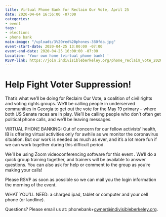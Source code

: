 ```yaml
---
title: Virtual Phone Bank for Reclaim Our Vote, April 25
date: 2020-04-04 16:56:00 -07:00
categories:
- event
tags:
- elections
- phone bank
main-image: "/uploads/3%20red%20phones-380fda.jpg"
event-start-date: 2020-04-25 13:00:00 -07:00
event-end-date: 2020-04-25 16:00:00 -07:00
Location: 'Your own home (virtual phone bank) '
RSVP-link: https://join.indivisibleberkeley.org/phone_reclaim_vote_2020_04_25
---
```


# Help Fight Voter Suppression!

That’s what we’ll be doing for Reclaim Our Vote, a coalition of civil rights and voting rights groups. We’ll be calling people in underserved communities in Georgia to get out the vote for the May 19 primary – where both US Senate races are in play. We’ll be calling people who don’t often get political phone calls, and we’ll be leaving messages.

VIRTUAL PHONE BANKING: Out of concern for our fellow activists’ health, IB is offering virtual activities only for awhile as we monitor the coronavirus situation. But our work is needed as much as ever, and it’s a lot more fun if we can work together during this difficult period.

We’ll be using Zoom videoconferencing software for this event . We’ll do a quick group training together, and trainers will be available to answer questions. You can also ask for help or comment to the group as you’re making your calls!

Please RSVP as soon as possible so we can mail you the login information the morning of the event.

WHAT YOU’LL NEED: a charged ipad, tablet or computer and your cell phone (or landline).

Questions? Please email us at: phonebank\+owner@indivisibleberkeley.org.